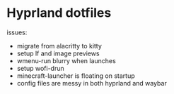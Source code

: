 # Hyprland dotfiles

issues:

- migrate from alacritty to kitty
- setup lf and image previews
- wmenu-run blurry when launches
- setup wofi-drun
- minecraft-launcher is floating on startup
- config files are messy in both hyprland and waybar
